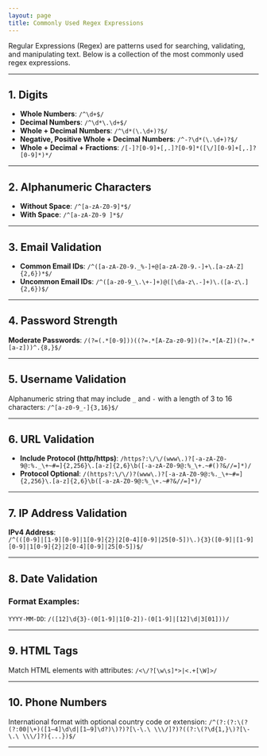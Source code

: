 ```yaml
---
layout: page
title: Commonly Used Regex Expressions
---
```


Regular Expressions (Regex) are patterns used for searching, validating, and manipulating text. Below is a collection of the most commonly used regex expressions.

---

## **1. Digits**
- **Whole Numbers**: `/^\d+$/`
- **Decimal Numbers**: `/^\d*\.\d+$/`
- **Whole + Decimal Numbers**: `/^\d*(\.\d+)?$/`
- **Negative, Positive Whole + Decimal Numbers**: `/^-?\d*(\.\d+)?$/`
- **Whole + Decimal + Fractions**: `/[-]?[0-9]+[,.]?[0-9]*([\/][0-9]+[,.]?[0-9]*)*/`

---

## **2. Alphanumeric Characters**
- **Without Space**: `/^[a-zA-Z0-9]*$/`
- **With Space**: `/^[a-zA-Z0-9 ]*$/`

---

## **3. Email Validation**
- **Common Email IDs**: `/^([a-zA-Z0-9._%-]+@[a-zA-Z0-9.-]+\.[a-zA-Z]{2,6})*$/`
- **Uncommon Email IDs**: `/^([a-z0-9_\.\+-]+)@([\da-z\.-]+)\.([a-z\.]{2,6})$/`

---

## **4. Password Strength**
 **Moderate Passwords**: `/(?=(.*[0-9]))((?=.*[A-Za-z0-9])(?=.*[A-Z])(?=.*[a-z]))^.{8,}$/`

---

## **5. Username Validation**
Alphanumeric string that may include `_` and `-` with a length of 3 to 16 characters:
`/^[a-z0-9_-]{3,16}$/`

---

## **6. URL Validation**
- **Include Protocol (http/https)**: `/https?:\/\/(www\.)?[-a-zA-Z0-9@:%._\+~#=]{2,256}\.[a-z]{2,6}\b([-a-zA-Z0-9@:%_\+.~#()?&//=]*)/`
- **Protocol Optional**: `/(https?:\/\/)?(www\.)?[-a-zA-Z0-9@:%._\+~#=]{2,256}\.[a-z]{2,6}\b([-a-zA-Z0-9@:%_\+.~#?&//=]*)/`

---

## **7. IP Address Validation**
**IPv4 Address**:  
  `/^(([0-9]|[1-9][0-9]|1[0-9]{2}|2[0-4][0-9]|25[0-5])\.){3}([0-9]|[1-9][0-9]|1[0-9]{2}|2[0-4][0-9]|25[0-5])$/`
  
---

## **8. Date Validation**
### Format Examples:
  `YYYY-MM-DD`: `/([12]\d{3}-(0[1-9]|1[0-2])-(0[1-9]|[12]\d|3[01]))/`

---

## **9. HTML Tags**
Match HTML elements with attributes: `/<\/?[\w\s]*>|<.+[\W]>/`

---

## **10. Phone Numbers**
International format with optional country code or extension:
`/^(?:(?:\(?(?:00|\+)([1–4]\d\d|[1–9]\d?)\)?)?[\-\.\ \\\/]?)?((?:\(?\d{1,}\)?[\-\.\ \\\/]?){...})$/`

---
